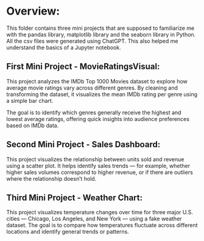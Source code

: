 # Overview:

This folder contains three mini projects that are supposed to familiarize me with the pandas library, matplotlib library and the seaborn library in Python. All the csv files were generated using ChatGPT. This also helped me understand the basics of a Jupyter notebook. 

## First Mini Project - MovieRatingsVisual:

This project analyzes the IMDb Top 1000 Movies dataset to explore how average movie ratings vary across different genres. By cleaning and transforming the dataset, it visualizes the mean IMDb rating per genre using a simple bar chart.

The goal is to identify which genres generally receive the highest and lowest average ratings, offering quick insights into audience preferences based on IMDb data.

## Second Mini Project - Sales Dashboard:

This project visualizes the relationship between units sold and revenue using a scatter plot. It helps identify sales trends — for example, whether higher sales volumes correspond to higher revenue, or if there are outliers where the relationship doesn’t hold.

## Third Mini Project - Weather Chart: 

This project visualizes temperature changes over time for three major U.S. cities — Chicago, Los Angeles, and New York — using a fake weather dataset. The goal is to compare how temperatures fluctuate across different locations and identify general trends or patterns.